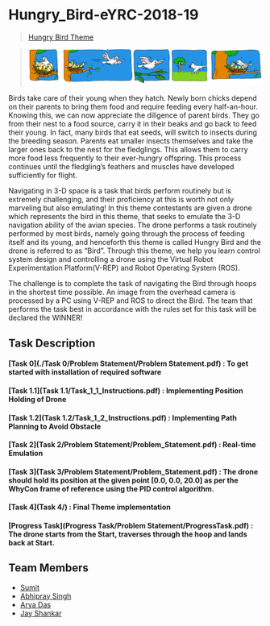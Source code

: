 # Hungry_Bird-eYRC-2018-19

> [Hungry Bird Theme](https://youtu.be/SO-nB95pBSc)

> ![ ](./Hungry_Bird_Theme.png)

Birds take care of their young when they hatch. Newly born chicks depend on their parents to bring them food and require feeding every half-an-hour. Knowing this, we can now appreciate the diligence of parent birds. They go from their nest to a food source, carry it in their beaks and go back to feed their young. In fact, many birds that eat seeds, will switch to insects during the breeding season. Parents eat smaller insects themselves and take the larger ones back to the nest for the fledglings. This allows them to carry more food less frequently to their ever-hungry offspring. This process continues until the fledgling’s feathers and muscles have developed sufficiently for flight.

Navigating in 3-D space is a task that birds perform routinely but is extremely challenging, and their proficiency at this is worth not only marveling but also emulating! 
In this theme contestants are given a drone which represents the bird in this theme, that seeks to emulate the 3-D navigation ability of the avian species. The drone performs a task routinely performed by most birds, namely going through the process of feeding itself and its young, and henceforth this theme is called Hungry Bird and the drone is referred to as “Bird”. Through this theme, we help you learn control system design and controlling a drone using the Virtual Robot Experimentation Platform(V-REP) and Robot Operating System (ROS).

The challenge is to complete the task of navigating the Bird through hoops in the shortest time possible. An image from the overhead camera is processed by a PC using V-REP and ROS to direct the Bird. The team that performs the task best in accordance with the rules set for this task will be declared the WINNER!


## Task Description
#### [Task 0](./Task 0/Problem Statement/Problem Statement.pdf) : To get started with installation of required software
#### [Task 1.1](Task 1.1/Task_1_1_Instructions.pdf) : Implementing Position Holding of Drone
#### [Task 1.2](Task 1.2/Task_1_2_Instructions.pdf) : Implementing Path Planning to Avoid Obstacle
#### [Task 2](Task 2/Problem Statement/Problem_Statement.pdf) : Real-time Emulation
#### [Task 3](Task 3/Problem Statement/Problem_Statement.pdf) : The drone should hold its position at the given point \[0.0, 0.0, 20.0\] as per the WhyCon frame of reference using the PID control algorithm.
#### [Task 4](Task 4/) : Final Theme implementation
#### [Progress Task](Progress Task/Problem Statement/ProgressTask.pdf) : The drone starts from the Start, traverses through the hoop and lands back at Start.




## Team Members
- [Sumit]()
- [Abhipray Singh]()
- [Arya Das](https://github.com/aryadas98)
- [Jay Shankar](https://github.com/jayshanker2000)
